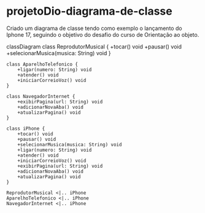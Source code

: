 # projetoDio-diagrama-de-classe
Criado um diagrama de classe tendo como exemplo o lançamento do Iphone 17, seguindo o objetivo do desafio do curso de Orientação ao objeto. 


classDiagram
    class ReprodutorMusical {
        +tocar() void
        +pausar() void
        +selecionarMusica(musica: String) void
    }

    class AparelhoTelefonico {
        +ligar(numero: String) void
        +atender() void
        +iniciarCorreioVoz() void
    }

    class NavegadorInternet {
        +exibirPagina(url: String) void
        +adicionarNovaAba() void
        +atualizarPagina() void
    }

    class iPhone {
        +tocar() void
        +pausar() void
        +selecionarMusica(musica: String) void
        +ligar(numero: String) void
        +atender() void
        +iniciarCorreioVoz() void
        +exibirPagina(url: String) void
        +adicionarNovaAba() void
        +atualizarPagina() void
    }

    ReprodutorMusical <|.. iPhone
    AparelhoTelefonico <|.. iPhone
    NavegadorInternet <|.. iPhone

  
